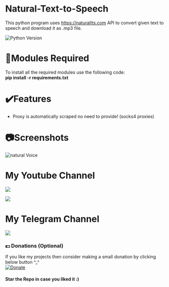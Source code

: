 # Natural-Text-to-Speech
This python program uses https://naturaltts.com API to convert given text to speech and download it as .mp3 file.

![Python Version](https://img.shields.io/badge/Version%20Supported-Python%203.x-blue)

# 📎Modules Required
To install all the required modules use the following code:
<br/>
<b>pip install -r requirements.txt</b>

# ✔️Features
* Proxy is automatically scraped no need to provide! (socks4 proxies)

# 📷Screenshots
![natural Voice](https://user-images.githubusercontent.com/68910039/96446342-eda8f280-122e-11eb-9b86-832533562062.png)

# My Youtube Channel
[![](https://img.shields.io/badge/Subscribe-red?style=for-the-badge&logo=YouTube)](https://www.youtube.com/channel/UCVGasc5jr45eZUpZNHvbtWQ)

[![](https://img.shields.io/youtube/channel/subscribers/UCVGasc5jr45eZUpZNHvbtWQ?style=social)](https://www.youtube.com/channel/UCVGasc5jr45eZUpZNHvbtWQ)

# My Telegram Channel
[![](https://img.shields.io/badge/Telegram-Join%20Now-blue?style=for-the-badge&logo=Telegram)](https://t.me/cracked4free)

### 💵 Donations (Optional)
If you like my projects then consider making a small donation by clicking below button ^_^
<br/>
[![Donate](https://img.shields.io/badge/Donate-PayPal-blue.svg)](https://www.paypal.com/paypalme/henryrics)

#### Star the Repo in case you liked it :)
